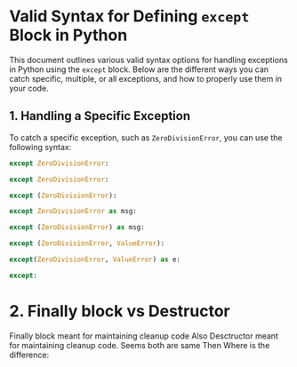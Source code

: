 # Valid Syntax for Defining `except` Block in Python

This document outlines various valid syntax options for handling exceptions in Python using the `except` block. Below are the different ways you can catch specific, multiple, or all exceptions, and how to properly use them in your code.

## 1. **Handling a Specific Exception**
To catch a specific exception, such as `ZeroDivisionError`, you can use the following syntax:

```python
except ZeroDivisionError:

except ZeroDivisionError:

except (ZeroDivisionError):

except ZeroDivisionError as msg:

except (ZeroDivisionError) as msg:

except (ZeroDivisionError, ValueError):

except(ZeroDivisionError, ValueError) as e:

except:
```

# 2. **Finally block vs Destructor**
Finally block meant for maintaining cleanup code Also Desctructor meant for maintaining cleanup code. Seems both are same Then Where is the difference:
``` finally always relates with try block while for destructor always used to do cleanup for object related, whatever resource allocated inside destructor, whill be executed before destroying Object.

